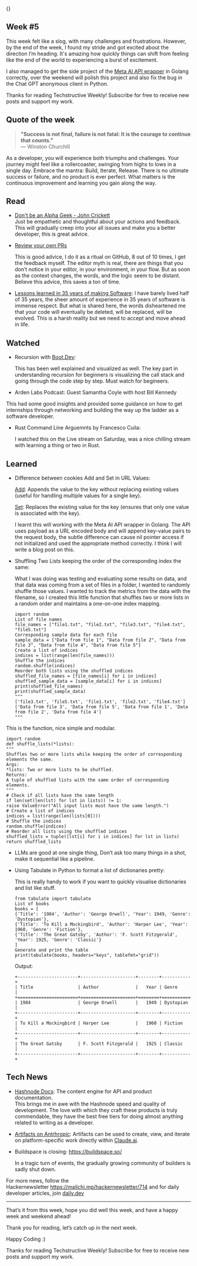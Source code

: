 {}

<h2>Week #5</h2>
<p>This week felt like a slog, with many challenges and frustrations. However, by the end of the week, I found my stride and got excited about the direction I’m heading. It's amazing how quickly things can shift from feeling like the end of the world to experiencing a burst of excitement.</p>
<p>I also managed to get the side project of the <a href="https://github.com/Mr-Destructive/meta-ai-golang">Meta AI API wrapper</a> in Golang correctly, over the weekend will polish this project and also fix the bug in the Chat GPT anonymous client in Python.</p>
<p>Thanks for reading Techstructive Weekly! Subscribe for free to receive new posts and support my work.</p>
<h2>Quote of the week</h2>
<blockquote>
<p><strong>&quot;Success is not final, failure is not fatal: It is the courage to continue that counts.&quot;</strong><br>
— Winston Churchill</p>
</blockquote>
<p>As a developer, you will experience both triumphs and challenges. Your journey might feel like a rollercoaster, swinging from highs to lows in a single day. Embrace the mantra: Build, Iterate, Release. There is no ultimate success or failure, and no product is ever perfect. What matters is the continuous improvement and learning you gain along the way.</p>
<h2>Read</h2>
<ul>
<li>
<p><a href="https://open.substack.com/pub/developingskills/p/dont-be-an-alpha-geek?utm_source=share&amp;utm_medium=android&amp;r=1hoe7f">Don't be an Alpha Geek - John Crickett</a><br>
Just be empathetic and thoughtful about your actions and feedback. This will gradually creep into your all issues and make you a better developer, this is great advice.</p>
</li>
<li>
<p><a href="https://sophiabits.com/blog/review-your-own-prs">Review your own PRs</a></p>
<p>This is good advice, I do it as a ritual on GitHub, 8 out of 10 times, I get the feedback myself. The editor myth is real, there are things that you don’t notice in your editor, in your environment, in your flow. But as soon as the context changes, the words, and the logic seem to be distant. Believe this advice, this saves a ton of time.</p>
</li>
<li>
<p><a href="https://dev.jimgrey.net/2024/07/03/lessons-learned-in-35-years-of-making-software/">Lessons learned in 35 years of making Software</a>: I have barely lived half of 35 years, the sheer amount of experience in 35 years of software is immense respect. But what is shared here, the words disheartened me that your code will eventually be deleted, will be replaced, will be evolved. This is a harsh reality but we need to accept and move ahead in life.</p>
</li>
</ul>
<h2>Watched</h2>
<ul>
<li>
<p>Recursion with <a href="http://Boot.Dev">Boot.Dev</a>:</p>
<p>This has been well explained and visualized as well. The key part in understanding recursion for beginners is visualizing the call stack and going through the code step by step. Must watch for begineers.</p>
</li>
<li>
<p>Arden Labs Podcast: Guest Samantha Coyle with host Bill Kennedy</p>
</li>
</ul>
<p>This had some good insights and provided some guidance on how to get internships through networking and building the way up the ladder as a software developer.</p>
<ul>
<li>
<p>Rust Command Line Arguemnts by Francesco Cuila:</p>
<p>I watched this on the Live stream on Saturday, was a nice chilling stream with learning a thing or two in Rust.</p>
</li>
</ul>
<h2>Learned</h2>
<ul>
<li>
<p>Difference between cookies Add and Set in URL Values:</p>
<p><a href="https://pkg.go.dev/net/url#Values.Add">Add</a>: Appends the value to the key without replacing existing values (useful for handling multiple values for a single key).</p>
<p><a href="https://pkg.go.dev/net/url#Values.Set">Set</a>: Replaces the existing value for the key (ensures that only one value is associated with the key).</p>
<p>I learnt this will working with the Meta AI API wrapper in Golang. The API uses payload as a URL encoded body and will append key-value pairs to the request body, the subtle difference can cause nil pointer access if not initialized and used the appropriate method correctly. I think I will write a blog post on this.</p>
</li>
<li>
<p>Shuffling Two Lists keeping the order of the corresponding index the same:</p>
<p>What I was doing was testing and evaluating some results on data, and that data was coming from a set of files in a folder, I wanted to randomly shuffle those values. I wanted to track the metrics from the data with the filename, so I created this little function that shuffles two or more lists in a random order and maintains a one-on-one index mapping.</p>
<pre><code class="language-go">import random
List of file names
file_names = [&quot;file1.txt&quot;, &quot;file2.txt&quot;, &quot;file3.txt&quot;, &quot;file4.txt&quot;, &quot;file5.txt&quot;]
Corresponding sample data for each file
sample_data = [&quot;Data from file 1&quot;, &quot;Data from file 2&quot;, &quot;Data from file 3&quot;, &quot;Data from file 4&quot;, &quot;Data from file 5&quot;]
Create a list of indices
indices = list(range(len(file_names)))
Shuffle the indices
random.shuffle(indices)
Reorder both lists using the shuffled indices
shuffled_file_names = [file_names[i] for i in indices]
shuffled_sample_data = [sample_data[i] for i in indices]
print(shuffled_file_names)
print(shuffled_sample_data)
&quot;&quot;&quot;
['file3.txt', 'file5.txt', 'file1.txt', 'file2.txt', 'file4.txt']
['Data from file 3', 'Data from file 5', 'Data from file 1', 'Data from file 2', 'Data from file 4']
&quot;&quot;&quot;
</code></pre>
</li>
</ul>
<p>This is the function, nice simple and modular.</p>
<pre><code class="language-go">import random
def shuffle_lists(*lists):
&quot;&quot;&quot;
Shuffles two or more lists while keeping the order of corresponding elements the same.
Args:
*lists: Two or more lists to be shuffled.
Returns:
A tuple of shuffled lists with the same order of corresponding elements.
&quot;&quot;&quot;
# Check if all lists have the same length
if len(set(len(lst) for lst in lists)) != 1:
raise ValueError(&quot;All input lists must have the same length.&quot;)
# Create a list of indices
indices = list(range(len(lists[0])))
# Shuffle the indices
random.shuffle(indices)
# Reorder all lists using the shuffled indices
shuffled_lists = tuple([lst[i] for i in indices] for lst in lists)
return shuffled_lists
</code></pre>
<ul>
<li>
<p>LLMs are good at one single thing, Don’t ask too many things in a shot, make it sequential like a pipeline.</p>
</li>
<li>
<p>Using Tabulate in Python to format a list of dictionaries pretty:</p>
<p>This is really handy to work if you want to quickly visualise dictionaries and list like stuff.</p>
<pre><code class="language-go">from tabulate import tabulate
List of books
books = [
{'Title': '1984', 'Author': 'George Orwell', 'Year': 1949, 'Genre': 'Dystopian'},
{'Title': 'To Kill a Mockingbird', 'Author': 'Harper Lee', 'Year': 1960, 'Genre': 'Fiction'},
{'Title': 'The Great Gatsby', 'Author': 'F. Scott Fitzgerald', 'Year': 1925, 'Genre': 'Classic'}
]
Generate and print the table
print(tabulate(books, headers=&quot;keys&quot;, tablefmt=&quot;grid&quot;))
</code></pre>
<p>Output:</p>
<pre><code class="language-go">+-----------------------+---------------------+--------+-----------+
| Title                 | Author              |   Year | Genre     |
+=======================+=====================+========+===========+
| 1984                  | George Orwell       |   1949 | Dystopian |
+-----------------------+---------------------+--------+-----------+
| To Kill a Mockingbird | Harper Lee          |   1960 | Fiction   |
+-----------------------+---------------------+--------+-----------+
| The Great Gatsby      | F. Scott Fitzgerald |   1925 | Classic   |
+-----------------------+---------------------+--------+-----------+
</code></pre>
</li>
</ul>
<h2>Tech News</h2>
<ul>
<li>
<p><a href="https://hashnode.com/blog/announcing-docs-by-hashnode-the-content-engine-for-api-and-product-documentation">Hashnode Docs</a>: The content engine for API and product documentation.<br>
This brings me in awe with the Hashnode speed and quality of development. The love with which they craft these products is truly commendable, they have the best free tiers for doing almost anything related to writing as a developer.</p>
</li>
<li>
<p><a href="https://www.anthropic.com/news/artifacts">Artifacts on Antrhropic</a>: Artifacts can be used to create, view, and iterate on platform-specific work directly within <a href="http://Claude.ai">Claude.ai</a>.</p>
</li>
<li>
<p>Buildspace is closing: <a href="https://buildspace.so/">https://buildspace.so/</a></p>
<p>In a tragic turn of events, the gradually growing community of builders is sadly shut down.</p>
</li>
</ul>
<p>For more news, follow the Hackernewsletter <a href="https://mailchi.mp/hackernewsletter/714">https://mailchi.mp/hackernewsletter/714</a> and for daily developer articles, join <a href="http://daily.dev">daily.dev</a></p>
<hr>
<p>That’s it from this week, hope you did well this week, and have a happy week and weekend ahead!</p>
<p>Thank you for reading, let’s catch up in the next week.</p>
<p>Happy Coding :)</p>
<p>Thanks for reading Techstructive Weekly! Subscribe for free to receive new posts and support my work.</p>
